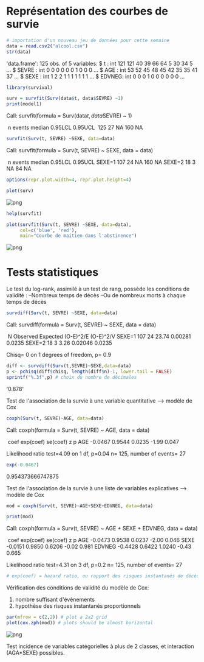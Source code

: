 
# Représentation des courbes de survie


```R
# importation d'un nouveau jeu de données pour cette semaine
data = read.csv2("alcool.csv")
str(data)
```

'data.frame':	125 obs. of  5 variables:
 $ t     : int  121 121 40 39 66 64 5 30 34 5 ...
 $ SEVRE : int  0 0 0 0 0 0 1 0 0 0 ...
 $ AGE   : int  53 52 45 48 45 42 35 35 41 37 ...
 $ SEXE  : int  1 2 2 1 1 1 1 1 1 1 ...
 $ EDVNEG: int  0 0 0 1 0 0 0 0 0 0 ...

```R
library(survival)
```


```R
surv = survfit(Surv(data$t, data$SEVRE) ~1)
print(model1)
```

Call: survfit(formula = Surv(data$t, data$SEVRE) ~ 1)

​      n  events  median 0.95LCL 0.95UCL 
​    125      27      NA     160      NA 

```R
survfit(Surv(t, SEVRE) ~SEXE, data=data)
```

Call: survfit(formula = Surv(t, SEVRE) ~ SEXE, data = data)

​         n events median 0.95LCL 0.95UCL
SEXE=1 107     24     NA     160      NA
SEXE=2  18      3     NA      84      NA

```R
options(repr.plot.width=4, repr.plot.height=4)
```


```R
plot(surv)
```


![png](output_6_0.png)

```R
help(survfit)
```


```R
plot(survfit(Surv(t, SEVRE) ~SEXE, data=data),
     col=c('blue', 'red'),
     main="Courbe de maitien dans l'abstinence")
```


![png](output_8_0.png)


# Tests statistiques

Le test du log-rank, assimilé à un test de rang, possède les conditions de validité :
–Nombreux temps de décès
–Ou de nombreux morts à chaque temps de décès


```R
survdiff(Surv(t, SEVRE) ~SEXE, data=data)
```

Call:
survdiff(formula = Surv(t, SEVRE) ~ SEXE, data = data)

​         N Observed Expected (O-E)^2/E (O-E)^2/V
SEXE=1 107       24    23.74   0.00281    0.0235
SEXE=2  18        3     3.26   0.02046    0.0235

 Chisq= 0  on 1 degrees of freedom, p= 0.9 

```R
diff <- survdiff(Surv(t,SEVRE)~SEXE,data=data)
p <- pchisq(diff$chisq, length(diff$n)-1, lower.tail = FALSE)
sprintf("%.3f",p) # choix du nombre de décimales
```


'0.878'


Test de l'association de la survie à une variable quantitative --> modèle de Cox


```R
coxph(Surv(t, SEVRE)~AGE, data=data)
```

Call:
coxph(formula = Surv(t, SEVRE) ~ AGE, data = data)

​       coef exp(coef) se(coef)     z     p
AGE -0.0467    0.9544   0.0235 -1.99 0.047

Likelihood ratio test=4.09  on 1 df, p=0.04
n= 125, number of events= 27 

```R
exp(-0.0467)
```


0.954373666747875


Test de l'association de la survie à une liste de variables explicatives --> modèle de Cox


```R
mod = coxph(Surv(t, SEVRE)~AGE+SEXE+EDVNEG, data=data)
```


```R
print(mod)
```

Call:
coxph(formula = Surv(t, SEVRE) ~ AGE + SEXE + EDVNEG, data = data)

​          coef exp(coef) se(coef)     z     p
AGE    -0.0473    0.9538   0.0237 -2.00 0.046
SEXE   -0.0151    0.9850   0.6206 -0.02 0.981
EDVNEG -0.4428    0.6422   1.0240 -0.43 0.665

Likelihood ratio test=4.31  on 3 df, p=0.2
n= 125, number of events= 27 

```R
# exp(coef) = hazard ratio, ou rapport des risques instantanés de décès
```

Vérification des conditions de validité du modèle de Cox:
1. nombre suffisant d'évènements
2. hypothèse des risques instantanés proportionnels


```R
par(mfrow = c(2,2)) # plot a 2x2 grid
plot(cox.zph(mod)) # plots should be almost horizontal
```


![png](output_21_0.png)


Test incidence de variables catégorielles à plus de 2 classes, et interaction (AGA*SEXE) possibles.
